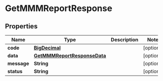 

# GetMMMReportResponse

## Properties

Name | Type | Description | Notes
------------ | ------------- | ------------- | -------------
**code** | [**BigDecimal**](BigDecimal.md) |  |  [optional]
**data** | [**GetMMMReportResponseData**](GetMMMReportResponseData.md) |  |  [optional]
**message** | **String** |  |  [optional]
**status** | **String** |  |  [optional]




